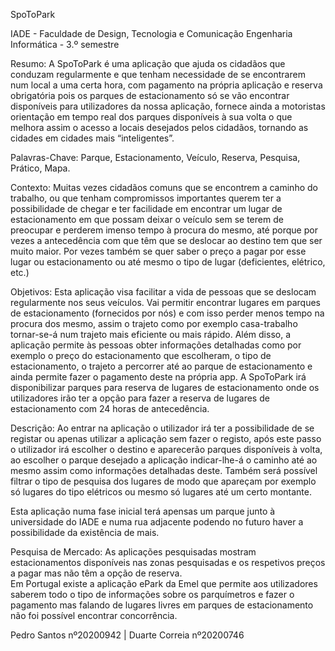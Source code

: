 SpoToPark

IADE - Faculdade de Design, Tecnologia e Comunicação
Engenharia Informática - 3.º semestre

Resumo: 
A SpoToPark é uma aplicação que ajuda os cidadãos que conduzam regularmente e que tenham necessidade de se encontrarem num local a uma certa hora, com pagamento na própria aplicação e reserva obrigatória pois os parques de estacionamento só se vão encontrar disponíveis para utilizadores da nossa aplicação, fornece ainda a motoristas orientação em tempo real dos parques disponíveis à sua volta o que melhora assim o acesso a locais desejados pelos cidadãos, tornando as cidades em cidades mais “inteligentes”. 

Palavras-Chave: Parque, Estacionamento, Veículo, Reserva, Pesquisa, Prático, Mapa.  

Contexto: 
Muitas vezes cidadãos comuns que se encontrem a caminho do trabalho, ou que tenham compromissos importantes querem ter a possibilidade de chegar e ter facilidade em encontrar um lugar de estacionamento em que possam deixar o veículo sem se terem de preocupar e perderem imenso tempo à procura do mesmo, até porque por vezes a antecedência com que têm que se deslocar ao destino tem que ser muito maior. Por vezes também se quer saber o preço a pagar por esse lugar ou estacionamento ou até mesmo o tipo de lugar (deficientes, elétrico, etc.) 

Objetivos: 
Esta aplicação visa facilitar a vida de pessoas que se deslocam regularmente nos seus veículos. Vai permitir encontrar lugares em parques de estacionamento (fornecidos por nós) e com isso perder menos tempo na procura dos mesmo, assim o trajeto como por exemplo casa-trabalho tornar-se-á num trajeto mais eficiente ou mais rápido. Além disso, a aplicação permite às pessoas obter informações detalhadas como por exemplo o preço do estacionamento que escolheram, o tipo de estacionamento, o trajeto a percorrer até ao parque de estacionamento e ainda permite fazer o pagamento deste na própria app. A SpoToPark irá disponibilizar parques para reserva de lugares de estacionamento onde os utilizadores irão ter a opção para fazer a reserva de lugares de estacionamento com 24 horas de antecedência. 

Descrição: 
Ao entrar na aplicação o utilizador irá ter a possibilidade de se registar ou apenas utilizar a aplicação sem fazer o registo, após este passo o utilizador irá escolher o destino e aparecerão parques disponíveis à volta, ao escolher o parque desejado a aplicação indicar-lhe-á o caminho até ao mesmo assim como informações detalhadas deste. Também será possível filtrar o tipo de pesquisa dos lugares de modo que apareçam por exemplo só lugares do tipo elétricos ou mesmo só lugares até um certo montante.

Esta aplicação numa fase inicial terá apensas um parque junto à universidade do IADE e numa rua adjacente podendo no futuro haver a possibilidade da existência de mais. 

Pesquisa de Mercado: 
As aplicações pesquisadas mostram estacionamentos disponíveis nas zonas pesquisadas e os respetivos preços a pagar mas não têm a opção de reserva.  
Em Portugal existe a aplicação ePark da Emel que permite aos utilizadores saberem todo o tipo de informações sobre os parquímetros e fazer o pagamento mas falando de lugares livres em parques de estacionamento não foi possível encontrar concorrência. 

Pedro Santos nº20200942 | 
Duarte Correia nº20200746
